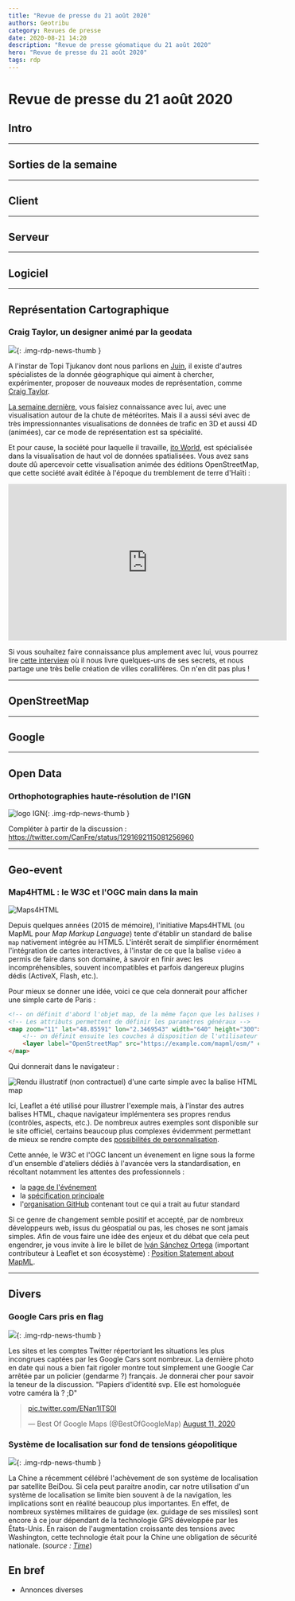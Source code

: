 ```yaml
---
title: "Revue de presse du 21 août 2020"
authors: Geotribu
category: Revues de presse
date: 2020-08-21 14:20
description: "Revue de presse géomatique du 21 août 2020"
hero: "Revue de presse du 21 août 2020"
tags: rdp
---
```


# Revue de presse du 21 août 2020

## Intro

----

## Sorties de la semaine

----

## Client

----

## Serveur

----

## Logiciel

----

## Représentation Cartographique

### Craig Taylor, un designer animé par la geodata

![](https://cdn.geotribu.fr/img/internal/icons-rdp-news/news.png){: .img-rdp-news-thumb }

A l'instar de Topi Tjukanov dont nous parlions en [Juin](/rdp/2020/rdp_2020-06-12/#topi-tjukanov-le-geosorcier), il existe d'autres spécialistes de la donnée géographique qui aiment à chercher, expérimenter, proposer de nouveaux modes de représentation, comme [Craig Taylor](https://www.linkedin.com/in/craig-taylor-78242615/).

[La semaine dernière](/rdp/2020/rdp_2020-08-07/#impact-des-meteorites-sur-terre), vous faisiez connaissance avec lui, avec une visualisation autour de la chute de météorites. Mais il a aussi sévi avec de très impressionnantes visualisations de données de trafic en 3D et aussi 4D (animées), car ce mode de représentation est sa spécialité.

Et pour cause, la société pour laquelle il travaille, [ito World](https://www.itoworld.com/), est spécialisée dans la visualisation de haut vol de données spatialisées. Vous avez sans doute dû apercevoir cette visualisation animée des éditions OpenStreetMap, que cette société avait éditée à l'époque du tremblement de terre d'Haïti :

<iframe width="560" height="315" src="https://www.youtube.com/embed/oNZ_ZBCTRqc" frameborder="0" allow="accelerometer; autoplay; encrypted-media; gyroscope; picture-in-picture" allowfullscreen></iframe>

Si vous souhaitez faire connaissance plus amplement avec lui, vous pourrez lire [cette interview](https://spatialawareness.io/blog/an-interview-with-spatial-artist-craig-taylor/) où il nous livre quelques-uns de ses secrets, et nous partage une très belle création de villes corallifères. On n'en dit pas plus !

----

## OpenStreetMap

----

## Google

----

## Open Data

### Orthophotographies haute-résolution de l'IGN

![logo IGN](https://cdn.geotribu.fr/img/logos-icones/entreprises_association/ign.png "IGN"){: .img-rdp-news-thumb }

Compléter à partir de la discussion : <https://twitter.com/CanFre/status/1291692115081256960>

----

## Geo-event

### Map4HTML : le W3C et l'OGC main dans la main

![Maps4HTML](https://cdn.geotribu.fr/img/external/salons_conferences/maps4html_2020.jpg "Bannière événement Maps4HTML")

Depuis quelques années (2015 de mémoire), l'initiative Maps4HTML (ou MapML pour _Map Markup Language_) tente d'établir un standard de balise `map` nativement intégrée au HTML5. L'intérêt serait de simplifier énormément l'intégration de cartes interactives,  à l'instar de ce que la balise `video` a permis de faire dans son domaine, à savoir en finir avec les incompréhensibles, souvent incompatibles et parfois dangereux plugins dédis (ActiveX, Flash, etc.).

Pour mieux se donner une idée, voici ce que cela donnerait pour afficher une simple carte de Paris :

```html
<!-- on définit d'abord l'objet map, de la même façon que les balises HTML existantes.  -->
<!-- Les attributs permettent de définir les paramètres généraux -->
<map zoom="11" lat="48.85591" lon="2.3469543" width="640" height="300">
    <!-- on définit ensuite les couches à disposition de l'utilisateur -->
    <layer label="OpenStreetMap" src="https://example.com/mapml/osm/" checked crossorigin></layer>
</map>
```

Qui donnerait dans le navigateur :

![Rendu illustratif (non contractuel) d'une carte simple avec la balise HTML map](https://cdn.geotribu.fr/img/articles-blog-rdp/capture-ecran/map4html_sample_paris.png "Rendu illustratif (non contractuel) d'une carte simple avec la balise HTML map")

Ici, Leaflet a été utilisé pour illustrer l'exemple mais, à l'instar des autres balises HTML, chaque navigateur implémentera ses propres rendus (contrôles, aspects, etc.).
De nombreux autres exemples sont disponible sur le site officiel, certains beaucoup plus complexes évidemment permettant de mieux se rendre compte des [possibilités de personnalisation](https://maps4html.org/Web-Map-Custom-Element/).

Cette année, le W3C et l'OGC lancent un évenement en ligne sous la forme d'un ensemble d'ateliers dédiés à l'avancée vers la standardisation, en récoltant notamment les attentes des professionnels :

- la [page de l'événement](https://www.w3.org/2020/maps/)
- la [spécification principale](https://maps4html.org/MapML/spec/)
- l'[organisation GitHub](https://github.com/Maps4HTML) contenant tout ce qui a trait au futur standard

Si ce genre de changement semble positif et accepté, par de nombreux développeurs web, issus du géospatial ou pas, les choses ne sont jamais simples. Afin de vous faire une idée des enjeux et du débat que cela peut engendrer, je vous invite à lire le billet de [Iván Sánchez Ortega](https://ivan.sanchezortega.es:444/whoami/) (important contributeur à Leaflet et son écosystème) : [Position Statement about MapML](https://ivan.sanchezortega.es:444/politics/2020/07/22/statement-mapml.html).

----

## Divers

### Google Cars pris en flag

![](https://cdn.geotribu.fr/img/logos-icones/entreprises_association/google_street_view.png){: .img-rdp-news-thumb }

Les sites et les comptes Twitter répertoriant les situations les plus incongrues captées par les Google Cars sont nombreux. La dernière photo en date qui nous a bien fait rigoler montre tout simplement une Google Car arrêtée par un policier (gendarme ?) français. Je donnerai cher pour savoir la teneur de la discussion. "Papiers d'identité svp. Elle est homologuée votre caméra là ? ;D"

<blockquote class="twitter-tweet twitter-tweet tw-align-center" data-dnt="true"><p lang="und" dir="ltr"><a href="https://t.co/ENan1ITS0I">pic.twitter.com/ENan1ITS0I</a></p>&mdash; Best Of Google Maps (@BestOfGoogleMap) <a href="https://twitter.com/BestOfGoogleMap/status/1293292199787016193?ref_src=twsrc%5Etfw">August 11, 2020</a></blockquote>

### Système de localisation sur fond de tensions géopolitique


![](https://cdn.geotribu.fr/img/logos-icones/divers/satellite.png){: .img-rdp-news-thumb }

La Chine a récemment célébré l'achèvement de son système de localisation par satellite BeiDou. Si cela peut paraitre anodin, car notre utilisation d'un système de localisation se limite bien souvent à de la navigation, les implications sont en réalité beaucoup plus importantes. En effet, de nombreux systèmes militaires de guidage (ex. guidage de ses missiles) sont encore à ce jour dépendant de la technologie GPS développée par les États-Unis. En raison de l'augmentation croissante des tensions avec Washington, cette technologie était pour la Chine une obligation de sécurité nationale. (_source : [Time](https://time.com/5874136/china-beidou-gps/?s=09)_)

## En bref

- Annonces diverses
